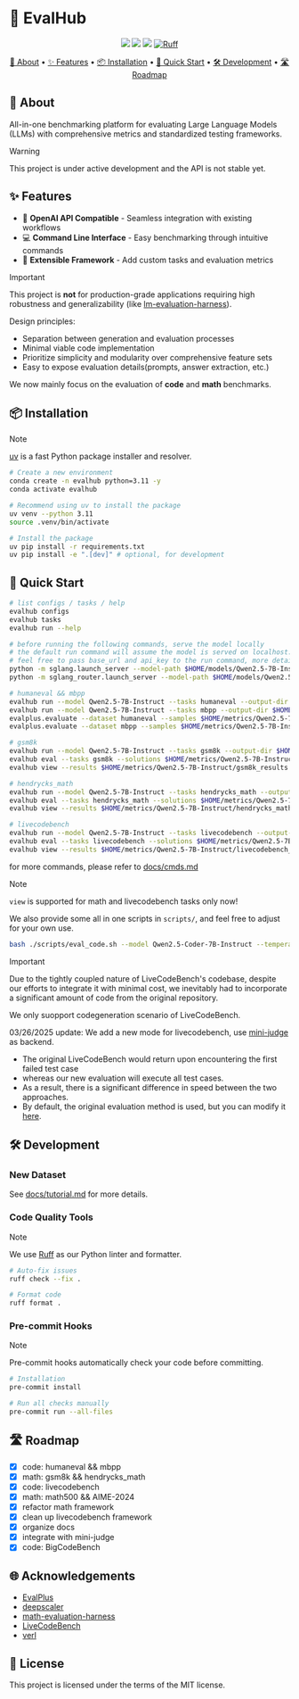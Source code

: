# 🔮 EvalHub

<p align="center">
    <a href="https://github.com/yourusername/evalhub"><img src="https://img.shields.io/badge/Eval-Hub-blue.svg"></a>
    <a href="https://github.com/yourusername/evalhub/blob/main/LICENSE"><img src="https://img.shields.io/badge/license-MIT-blue.svg"></a>
    <a href="https://github.com/astral-sh/uv"><img src="https://img.shields.io/endpoint?url=https://raw.githubusercontent.com/astral-sh/uv/main/assets/badge/v0.json"></a>
    <a href="https://github.com/astral-sh/ruff"><img src="https://img.shields.io/endpoint?url=https://raw.githubusercontent.com/astral-sh/ruff/main/assets/badge/v2.json" alt="Ruff"></a>
</p>

<p align="center">
    <a href="#-about">📖 About</a> •
    <a href="#-features">✨ Features</a> •
    <a href="#-installation">📦 Installation</a> •
    <a href="#-quick-start">🚀 Quick Start</a> •
    <a href="#-development">🛠 Development</a> •
    <a href="#-roadmap">🛣 Roadmap</a>
</p>

## 📖 About

All-in-one benchmarking platform for evaluating Large Language Models (LLMs) with comprehensive metrics and standardized testing frameworks.

> [!Warning]
> This project is under active development and the API is not stable yet.

## ✨ Features

- 🔄 **OpenAI API Compatible** - Seamless integration with existing workflows
- 💻 **Command Line Interface** - Easy benchmarking through intuitive commands
- 🧩 **Extensible Framework** - Add custom tasks and evaluation metrics

> [!Important]
> This project is **not** for production-grade applications requiring high robustness and generalizability (like [lm-evaluation-harness](https://github.com/EleutherAI/lm-evaluation-harness)).
>
> Design principles:
>
> - Separation between generation and evaluation processes
> - Minimal viable code implementation
> - Prioritize simplicity and modularity over comprehensive feature sets
> - Easy to expose evaluation details(prompts, answer extraction, etc.)
>
> We now mainly focus on the evaluation of **code** and **math** benchmarks.


## 📦 Installation

> [!Note]
> [uv](https://github.com/astral-sh/uv) is a fast Python package installer and resolver.

```bash
# Create a new environment
conda create -n evalhub python=3.11 -y
conda activate evalhub

# Recommend using uv to install the package
uv venv --python 3.11
source .venv/bin/activate

# Install the package
uv pip install -r requirements.txt
uv pip install -e ".[dev]" # optional, for development
```

## 🚀 Quick Start

```bash
# list configs / tasks / help
evalhub configs
evalhub tasks
evalhub run --help

# before running the following commands, serve the model locally
# the default run command will assume the model is served on localhost:30000(i.e. sglang port)
# feel free to pass base_url and api_key to the run command, more details can be found via `evalhub configs`
python -m sglang.launch_server --model-path $HOME/models/Qwen2.5-7B-Instruct
python -m sglang_router.launch_server --model-path $HOME/models/Qwen2.5-Coder-7B-Instruct --dp 4

# humaneval && mbpp
evalhub run --model Qwen2.5-7B-Instruct --tasks humaneval --output-dir $HOME/metrics/Qwen2.5-7B-Instruct/ -p temperature=0.2 -p top_p=0.95 # -p key=value to override default config
evalhub run --model Qwen2.5-7B-Instruct --tasks mbpp --output-dir $HOME/metrics/Qwen2.5-7B-Instruct/
evalplus.evaluate --dataset humaneval --samples $HOME/metrics/Qwen2.5-7B-Instruct/humaneval.jsonl
evalplus.evaluate --dataset mbpp --samples $HOME/metrics/Qwen2.5-7B-Instruct/mbpp.jsonl

# gsm8k
evalhub run --model Qwen2.5-7B-Instruct --tasks gsm8k --output-dir $HOME/metrics/Qwen2.5-7B-Instruct/
evalhub eval --tasks gsm8k --solutions $HOME/metrics/Qwen2.5-7B-Instruct/gsm8k.jsonl --output-dir $HOME/metrics/Qwen2.5-7B-Instruct/
evalhub view --results $HOME/metrics/Qwen2.5-7B-Instruct/gsm8k_results.jsonl --max-display 20 --log-to-file

# hendrycks_math
evalhub run --model Qwen2.5-7B-Instruct --tasks hendrycks_math --output-dir $HOME/metrics/Qwen2.5-7B-Instruct/
evalhub eval --tasks hendrycks_math --solutions $HOME/metrics/Qwen2.5-7B-Instruct/hendrycks_math.jsonl --output-dir $HOME/metrics/Qwen2.5-7B-Instruct/
evalhub view --results $HOME/metrics/Qwen2.5-7B-Instruct/hendrycks_math_results.jsonl --max-display 20 --log-to-file

# livecodebench
evalhub run --model Qwen2.5-7B-Instruct --tasks livecodebench --output-dir $HOME/metrics/Qwen2.5-7B-Instruct/
evalhub eval --tasks livecodebench --solutions $HOME/metrics/Qwen2.5-7B-Instruct/livecodebench.jsonl --output-dir $HOME/metrics/Qwen2.5-7B-Instruct/
evalhub view --results $HOME/metrics/Qwen2.5-7B-Instruct/livecodebench_results.json --show-response --max-display 20 --log-to-file
```

for more commands, please refer to [docs/cmds.md](docs/cmds.md)

> [!Note]
> `view` is supported for math and livecodebench tasks only now!

We also provide some all in one scripts in `scripts/`, and feel free to adjust for your own use.

```bash
bash ./scripts/eval_code.sh --model Qwen2.5-Coder-7B-Instruct --temperature 0.6 --max-tokens 4096
```

> [!Important]
> Due to the tightly coupled nature of LiveCodeBench's codebase, despite our efforts to integrate it with minimal cost, we inevitably had to incorporate a significant amount of code from the original repository.
>
> We only suopport codegeneration scenario of LiveCodeBench.

03/26/2025 update: We add a new mode for livecodebench, use [mini-judge](https://github.com/ysy-phoenix/mini-judge) as backend.
- The original LiveCodeBench would return upon encountering the first failed test case
- whereas our new evaluation will execute all test cases.
- As a result, there is a significant difference in speed between the two approaches.
- By default, the original evaluation method is used, but you can modify it [here](src/benchmarks/code/livecodebench/__init__.py).

## 🛠 Development

### New Dataset

See [docs/tutorial.md](docs/tutorial.md) for more details.

### Code Quality Tools

> [!Note]
> We use [Ruff](https://github.com/astral-sh/ruff) as our Python linter and formatter.

```bash
# Auto-fix issues
ruff check --fix .

# Format code
ruff format .
```

### Pre-commit Hooks

> [!Note]
> Pre-commit hooks automatically check your code before committing.

```bash
# Installation
pre-commit install

# Run all checks manually
pre-commit run --all-files
```

## 🛣 Roadmap

- [x] code: humaneval && mbpp
- [x] math: gsm8k && hendrycks_math
- [x] code: livecodebench
- [x] math: math500 && AIME-2024
- [x] refactor math framework
- [x] clean up livecodebench framework
- [x] organize docs
- [x] integrate with mini-judge
- [x] code: BigCodeBench

## 🌐 Acknowledgements

- [EvalPlus](https://github.com/evalplus/evalplus)
- [deepscaler](https://github.com/agentica-project/deepscaler)
- [math-evaluation-harness](https://github.com/ZubinGou/math-evaluation-harness)
- [LiveCodeBench](https://github.com/LiveCodeBench/LiveCodeBench)
- [verl](https://github.com/volcengine/verl)

## 📄 License

This project is licensed under the terms of the MIT license.
